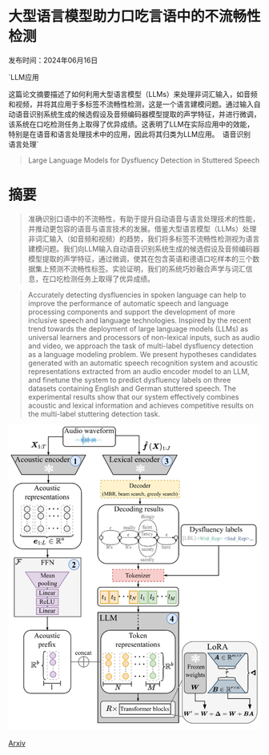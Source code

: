 # 大型语言模型助力口吃言语中的不流畅性检测

发布时间：2024年06月16日

`LLM应用

这篇论文摘要描述了如何利用大型语言模型（LLMs）来处理非词汇输入，如音频和视频，并将其应用于多标签不流畅性检测，这是一个语言建模问题。通过输入自动语音识别系统生成的候选假设及音频编码器模型提取的声学特征，并进行微调，该系统在口吃检测任务上取得了优异成绩。这表明了LLM在实际应用中的效能，特别是在语音和语言处理技术中的应用，因此将其归类为LLM应用。` `语音识别` `语言处理`

> Large Language Models for Dysfluency Detection in Stuttered Speech

# 摘要

> 准确识别口语中的不流畅性，有助于提升自动语音与语言处理技术的性能，并推动更包容的语音与语言技术的发展。借鉴大型语言模型（LLMs）处理非词汇输入（如音频和视频）的趋势，我们将多标签不流畅性检测视为语言建模问题。我们向LLM输入自动语音识别系统生成的候选假设及音频编码器模型提取的声学特征，通过微调，使其在包含英语和德语口吃样本的三个数据集上预测不流畅性标签。实验证明，我们的系统巧妙融合声学与词汇信息，在口吃检测任务上取得了优异成绩。

> Accurately detecting dysfluencies in spoken language can help to improve the performance of automatic speech and language processing components and support the development of more inclusive speech and language technologies. Inspired by the recent trend towards the deployment of large language models (LLMs) as universal learners and processors of non-lexical inputs, such as audio and video, we approach the task of multi-label dysfluency detection as a language modeling problem. We present hypotheses candidates generated with an automatic speech recognition system and acoustic representations extracted from an audio encoder model to an LLM, and finetune the system to predict dysfluency labels on three datasets containing English and German stuttered speech. The experimental results show that our system effectively combines acoustic and lexical information and achieves competitive results on the multi-label stuttering detection task.

![大型语言模型助力口吃言语中的不流畅性检测](../../../paper_images/2406.11025/x1.png)

[Arxiv](https://arxiv.org/abs/2406.11025)